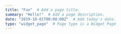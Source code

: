 ```yaml
---
title: "Fun"  # Add a page title.
summary: "Hello!"  # Add a page description.
date: "2019-10-01T00:00:00Z"  # Add today's date.
type: "widget_page"  # Page type is a Widget Page
---
```

